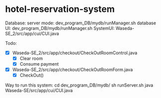 # hotel-reservation-system
Database:
    server mode: dev_program_DB/mydb/runManager.sh
    database UI: dev_program_DB/mydb/runManager.sh
SystemUI: Waseda-SE_2/src/app/cui/CUI.java

Todo:
- [X] Waseda-SE_2/src/app/checkout/CheckOutRoomControl.java
  - [X] Clear room
  - [X] Consume payment
- [X] Waseda-SE_2/src/app/checkout/CheckOutRoomForm.java 
  - [X] CheckOut()

Way to run this system:
    cd dev_program_DB/mydb/
    sh runServer.sh
    java Waseda-SE/src/app/cui/CUI.java